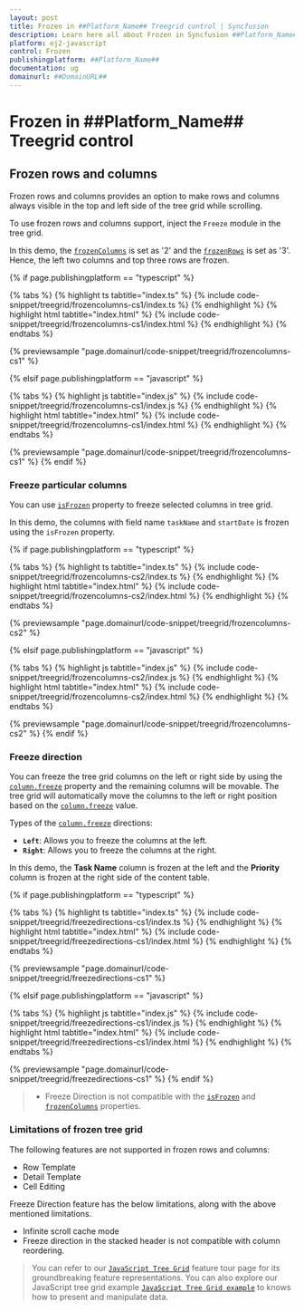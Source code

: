 ```yaml
---
layout: post
title: Frozen in ##Platform_Name## Treegrid control | Syncfusion
description: Learn here all about Frozen in Syncfusion ##Platform_Name## Treegrid control of Syncfusion Essential JS 2 and more.
platform: ej2-javascript
control: Frozen 
publishingplatform: ##Platform_Name##
documentation: ug
domainurl: ##DomainURL##
---
```


# Frozen in ##Platform_Name## Treegrid control

## Frozen rows and columns

Frozen rows and columns provides an option to make rows and columns always visible in the top and left side of the tree grid while scrolling.

To use frozen rows and columns support, inject the `Freeze` module in the tree grid.

In this demo, the [`frozenColumns`](../api/treegrid/#frozencolumns) is set as '2' and the [`frozenRows`](../api/treegrid/#frozenrows)
is set as '3'. Hence, the left two columns and top three rows are frozen.

{% if page.publishingplatform == "typescript" %}

 {% tabs %}
{% highlight ts tabtitle="index.ts" %}
{% include code-snippet/treegrid/frozencolumns-cs1/index.ts %}
{% endhighlight %}
{% highlight html tabtitle="index.html" %}
{% include code-snippet/treegrid/frozencolumns-cs1/index.html %}
{% endhighlight %}
{% endtabs %}
        
{% previewsample "page.domainurl/code-snippet/treegrid/frozencolumns-cs1" %}

{% elsif page.publishingplatform == "javascript" %}

{% tabs %}
{% highlight js tabtitle="index.js" %}
{% include code-snippet/treegrid/frozencolumns-cs1/index.js %}
{% endhighlight %}
{% highlight html tabtitle="index.html" %}
{% include code-snippet/treegrid/frozencolumns-cs1/index.html %}
{% endhighlight %}
{% endtabs %}

{% previewsample "page.domainurl/code-snippet/treegrid/frozencolumns-cs1" %}
{% endif %}

### Freeze particular columns

You can use [`isFrozen`](../api/treegrid/column/#isfrozen) property to freeze selected columns in tree grid.

In this demo, the columns with field name `taskName` and `startDate` is frozen using
the `isFrozen` property.

{% if page.publishingplatform == "typescript" %}

 {% tabs %}
{% highlight ts tabtitle="index.ts" %}
{% include code-snippet/treegrid/frozencolumns-cs2/index.ts %}
{% endhighlight %}
{% highlight html tabtitle="index.html" %}
{% include code-snippet/treegrid/frozencolumns-cs2/index.html %}
{% endhighlight %}
{% endtabs %}
        
{% previewsample "page.domainurl/code-snippet/treegrid/frozencolumns-cs2" %}

{% elsif page.publishingplatform == "javascript" %}

{% tabs %}
{% highlight js tabtitle="index.js" %}
{% include code-snippet/treegrid/frozencolumns-cs2/index.js %}
{% endhighlight %}
{% highlight html tabtitle="index.html" %}
{% include code-snippet/treegrid/frozencolumns-cs2/index.html %}
{% endhighlight %}
{% endtabs %}

{% previewsample "page.domainurl/code-snippet/treegrid/frozencolumns-cs2" %}
{% endif %}

### Freeze direction

You can freeze the tree grid columns on the left or right side by using the [`column.freeze`](../api/treegrid/column/#freeze) property and the remaining columns will be movable. The tree grid will automatically move the columns to the left or right position based on the [`column.freeze`](../api/treegrid/column/#freeze) value.

Types of the [`column.freeze`](../api/treegrid/column/#freeze) directions:

* **`Left`**: Allows you to freeze the columns at the left.
* **`Right`**: Allows you to freeze the columns at the right.

In this demo, the **Task Name** column is frozen at the left and the **Priority** column is frozen at the right side of the content table.

{% if page.publishingplatform == "typescript" %}

 {% tabs %}
{% highlight ts tabtitle="index.ts" %}
{% include code-snippet/treegrid/freezedirections-cs1/index.ts %}
{% endhighlight %}
{% highlight html tabtitle="index.html" %}
{% include code-snippet/treegrid/freezedirections-cs1/index.html %}
{% endhighlight %}
{% endtabs %}
        
{% previewsample "page.domainurl/code-snippet/treegrid/freezedirections-cs1" %}

{% elsif page.publishingplatform == "javascript" %}

{% tabs %}
{% highlight js tabtitle="index.js" %}
{% include code-snippet/treegrid/freezedirections-cs1/index.js %}
{% endhighlight %}
{% highlight html tabtitle="index.html" %}
{% include code-snippet/treegrid/freezedirections-cs1/index.html %}
{% endhighlight %}
{% endtabs %}

{% previewsample "page.domainurl/code-snippet/treegrid/freezedirections-cs1" %}
{% endif %}

> * Freeze Direction is not compatible with the [`isFrozen`](../api/treegrid/column/#isfrozen) and [`frozenColumns`](../api/treegrid/#frozencolumns) properties.

### Limitations of frozen tree grid

The following features are not supported in frozen rows and columns:

* Row Template
* Detail Template
* Cell Editing

Freeze Direction feature has the below limitations, along with the above mentioned limitations.

* Infinite scroll cache mode
* Freeze direction in the stacked header is not compatible with column reordering.

> You can refer to our [`JavaScript Tree Grid`](https://www.syncfusion.com/javascript-ui-controls/js-tree-grid) feature tour page for its groundbreaking feature representations. You can also explore our JavaScript tree grid example [`JavaScript Tree Grid example`](https://ej2.syncfusion.com/demos/#/material/tree-grid/treegrid-overview.html) to knows how to present and manipulate data.
